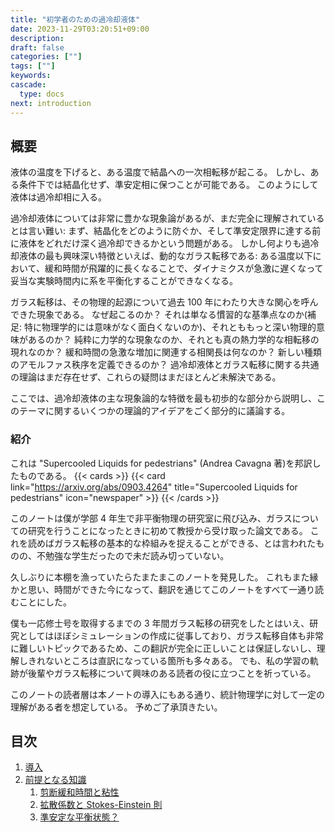 ```yaml
---
title: "初学者のための過冷却液体"
date: 2023-11-29T03:20:51+09:00
description:
draft: false
categories: [""]
tags: [""]
keywords:
cascade:
  type: docs
next: introduction
---
```


## 概要

液体の温度を下げると、ある温度で結晶への一次相転移が起こる。
しかし、ある条件下では結晶化せず、準安定相に保つことが可能である。
このようにして液体は過冷却相に入る。

過冷却液体については非常に豊かな現象論があるが、まだ完全に理解されているとは言い難い:
まず、結晶化をどのように防ぐか、そして準安定限界に達する前に液体をどれだけ深く過冷却できるかという問題がある。
しかし何よりも過冷却液体の最も興味深い特徴といえば、動的なガラス転移である:
ある温度以下において、緩和時間が飛躍的に長くなることで、ダイナミクスが急激に遅くなって妥当な実験時間内に系を平衡化することができなくなる。

ガラス転移は、その物理的起源について過去 100 年にわたり大きな関心を呼んできた現象である。
なぜ起こるのか？
それは単なる慣習的な基準点なのか(補足: 特に物理学的には意味がなく面白くないのか)、それとももっと深い物理的意味があるのか？
純粋に力学的な現象なのか、それとも真の熱力学的な相転移の現れなのか？
緩和時間の急激な増加に関連する相関長は何なのか？
新しい種類のアモルファス秩序を定義できるのか？
過冷却液体とガラス転移に関する共通の理論はまだ存在せず、これらの疑問はまだほとんど未解決である。

ここでは、過冷却液体の主な現象論的な特徴を最も初歩的な部分から説明し、このテーマに関するいくつかの理論的アイデアをごく部分的に議論する。

### 紹介

これは "Supercooled Liquids for pedestrians" (Andrea Cavagna 著)を邦訳したものである。
{{< cards >}}
{{< card link="https://arxiv.org/abs/0903.4264" title="Supercooled Liquids for pedestrians" icon="newspaper" >}}
{{< /cards >}}

このノートは僕が学部 4 年生で非平衡物理の研究室に飛び込み、ガラスについての研究を行うことになったときに初めて教授から受け取った論文である。
これを読めばガラス転移の基本的な枠組みを捉えることができる、とは言われたものの、不勉強な学生だったので未だ読み切っていない。

久しぶりに本棚を漁っていたらたまたまこのノートを発見した。
これもまた縁かと思い、時間ができた今になって、翻訳を通じてこのノートをすべて一通り読むことにした。

僕も一応修士号を取得するまでの 3 年間ガラス転移の研究をしたとはいえ、研究としてはほぼシミュレーションの作成に従事しており、ガラス転移自体も非常に難しいトピックであるため、この翻訳が完全に正しいことは保証しないし、理解しきれないところは直訳になっている箇所も多々ある。
でも、私の学習の軌跡が後輩やガラス転移について興味のある読者の役に立つことを祈っている。

このノートの読者層は本ノートの導入にもある通り、統計物理学に対して一定の理解がある者を想定している。
予めご了承頂きたい。

## 目次

1. [導入](introduction)
1. [前提となる知識](preliminaries)
   1. [剪断緩和時間と粘性](preliminaries/shear_viscosity)
   1. [拡散係数と Stokes-Einstein 則](preliminaries/diffusion)
   1. [準安定な平衡状態？](preliminaries/metastable_equilibrium.md)
